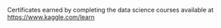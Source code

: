 Certificates earned by completing the data science courses available at https://www.kaggle.com/learn
